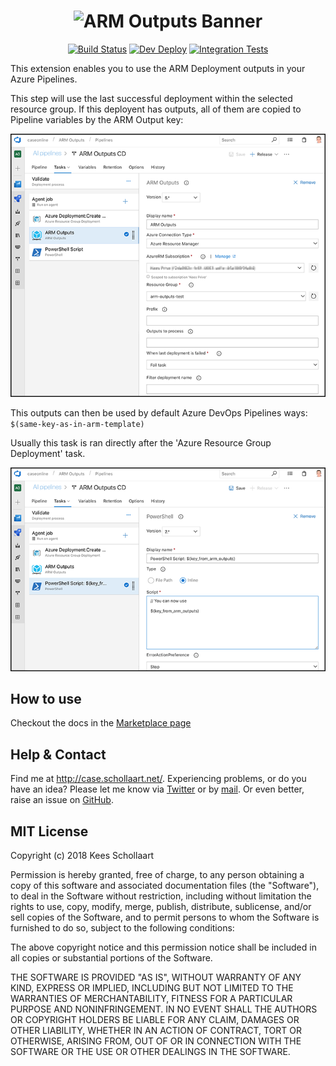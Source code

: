 <h1 align="center"> 
<img src="https://raw.githubusercontent.com/keesschollaart81/vsts-arm-outputs/dev/images/banner.png" width=500 alt="ARM Outputs Banner"/> 
</h1>

<div align="center">

[![Build Status](https://caseonline.visualstudio.com/ARM%20Outputs/_apis/build/status/ARM%20Outputs-CI?branchName=dev)](https://caseonline.visualstudio.com/ARM%20Outputs/_build/latest?definitionId=19?branchName=dev) [![Dev Deploy](https://caseonline.vsrm.visualstudio.com/_apis/public/Release/badge/0b79a2e6-b205-45d0-a677-ad0688669d24/1/1)](https://caseonline.visualstudio.com/ARM%20Outputs/_releaseDefinition?definitionId=1) [![Integration Tests](https://caseonline.vsrm.visualstudio.com/_apis/public/Release/badge/0b79a2e6-b205-45d0-a677-ad0688669d24/1/2)](https://caseonline.visualstudio.com/ARM%20Outputs/_releaseDefinition?definitionId=1)

</div>

This extension enables you to use the ARM Deployment outputs in your Azure Pipelines.

This step will use the last successful deployment within the selected resource group. If this deployent has outputs, all of them are copied to Pipeline variables by the ARM Output key: 

[![screenshot-1](images/screenshot.png "Screenshot-1")](images/screenshot.png)

This outputs can then be used by default Azure DevOps Pipelines ways: ```$(same-key-as-in-arm-template)```

Usually this task is ran directly after the 'Azure Resource Group Deployment' task.

[![screenshot-2](images/screenshot2.png "Screenshot-1")](images/screenshot2.png)

## How to use

Checkout the docs in the [Marketplace page](Marketplace.md)

## Help & Contact

Find me at http://case.schollaart.net/. Experiencing problems, or do you have an idea? Please let me know via [Twitter](https://twitter.com/keesschollaart) or by [mail](mailto:keesschollaart81@hotmail.com). Or even better, raise an issue on [GitHub](https://github.com/keesschollaart81/vsts-arm-outputs/issues).

## MIT License
Copyright (c) 2018 Kees Schollaart

Permission is hereby granted, free of charge, to any person obtaining a copy of this software and associated documentation files (the "Software"), to deal in the Software without restriction, including without limitation the rights to use, copy, modify, merge, publish, distribute, sublicense, and/or sell copies of the Software, and to permit persons to whom the Software is furnished to do so, subject to the following conditions:

The above copyright notice and this permission notice shall be included in all copies or substantial portions of the Software.

THE SOFTWARE IS PROVIDED "AS IS", WITHOUT WARRANTY OF ANY KIND, EXPRESS OR IMPLIED, INCLUDING BUT NOT LIMITED TO THE WARRANTIES OF MERCHANTABILITY, FITNESS FOR A PARTICULAR PURPOSE AND NONINFRINGEMENT. IN NO EVENT SHALL THE AUTHORS OR COPYRIGHT HOLDERS BE LIABLE FOR ANY CLAIM, DAMAGES OR OTHER LIABILITY, WHETHER IN AN ACTION OF CONTRACT, TORT OR OTHERWISE, ARISING FROM, OUT OF OR IN CONNECTION WITH THE SOFTWARE OR THE USE OR OTHER DEALINGS IN THE SOFTWARE.
